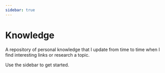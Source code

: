 ```yaml
---
sidebar: true
---
```


# Knowledge

A repository of personal knowledge that I update from time to time when I find interesting links or research a topic. 

Use the sidebar to get started.
